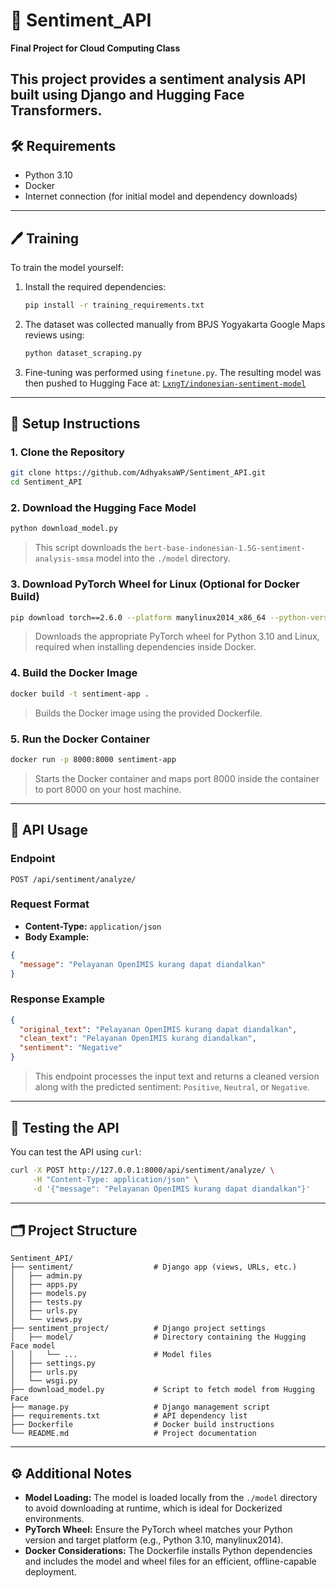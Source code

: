﻿# 📘 Sentiment\_API

**Final Project for Cloud Computing Class**

This project provides a sentiment analysis API built using Django and Hugging Face Transformers. 
---

## 🛠️ Requirements

* Python 3.10
* Docker
* Internet connection (for initial model and dependency downloads)

---

## 🖊️ Training

To train the model yourself:

1. Install the required dependencies:

   ```bash
   pip install -r training_requirements.txt
   ```

2. The dataset was collected manually from BPJS Yogyakarta Google Maps reviews using:

   ```bash
   python dataset_scraping.py
   ```

3. Fine-tuning was performed using `finetune.py`. The resulting model was then pushed to Hugging Face at:
   [`LxngT/indonesian-sentiment-model`](https://huggingface.co/LxngT/indonesian-sentiment-model)

---

## 🚀 Setup Instructions

### 1. Clone the Repository

```bash
git clone https://github.com/AdhyaksaWP/Sentiment_API.git
cd Sentiment_API
```

### 2. Download the Hugging Face Model

```bash
python download_model.py
```

> This script downloads the `bert-base-indonesian-1.5G-sentiment-analysis-smsa` model into the `./model` directory.

### 3. Download PyTorch Wheel for Linux (Optional for Docker Build)

```bash
pip download torch==2.6.0 --platform manylinux2014_x86_64 --python-version 310 --only-binary=:all: --no-deps
```

> Downloads the appropriate PyTorch wheel for Python 3.10 and Linux, required when installing dependencies inside Docker.

### 4. Build the Docker Image

```bash
docker build -t sentiment-app .
```

> Builds the Docker image using the provided Dockerfile.

### 5. Run the Docker Container

```bash
docker run -p 8000:8000 sentiment-app
```

> Starts the Docker container and maps port 8000 inside the container to port 8000 on your host machine.

---

## 📡 API Usage

### Endpoint

`POST /api/sentiment/analyze/`

### Request Format

* **Content-Type:** `application/json`
* **Body Example:**

```json
{
  "message": "Pelayanan OpenIMIS kurang dapat diandalkan"
}
```

### Response Example

```json
{
  "original_text": "Pelayanan OpenIMIS kurang dapat diandalkan",
  "clean_text": "Pelayanan OpenIMIS kurang diandalkan",
  "sentiment": "Negative"
}
```

> This endpoint processes the input text and returns a cleaned version along with the predicted sentiment: `Positive`, `Neutral`, or `Negative`.

---

## 🧪 Testing the API

You can test the API using `curl`:

```bash
curl -X POST http://127.0.0.1:8000/api/sentiment/analyze/ \
     -H "Content-Type: application/json" \
     -d '{"message": "Pelayanan OpenIMIS kurang dapat diandalkan"}'
```

---

## 🗂️ Project Structure

```
Sentiment_API/
├── sentiment/                  # Django app (views, URLs, etc.)
│   ├── admin.py
│   ├── apps.py
│   ├── models.py
│   ├── tests.py
│   ├── urls.py
│   └── views.py
├── sentiment_project/          # Django project settings
│   ├── model/                  # Directory containing the Hugging Face model
│   │   └── ...                 # Model files
│   ├── settings.py
│   ├── urls.py
│   └── wsgi.py
├── download_model.py           # Script to fetch model from Hugging Face
├── manage.py                   # Django management script
├── requirements.txt            # API dependency list
├── Dockerfile                  # Docker build instructions
└── README.md                   # Project documentation
```

---

## ⚙️ Additional Notes

* **Model Loading:** The model is loaded locally from the `./model` directory to avoid downloading at runtime, which is ideal for Dockerized environments.
* **PyTorch Wheel:** Ensure the PyTorch wheel matches your Python version and target platform (e.g., Python 3.10, manylinux2014).
* **Docker Considerations:** The Dockerfile installs Python dependencies and includes the model and wheel files for an efficient, offline-capable deployment.
